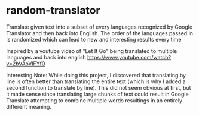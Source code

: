 # random-translator
Translate given text into a subset of every languages recognized by Google Translator and then back into English.
The order of the languages passed in is randomized which can lead to new and interesting results every time

Inspired by a youtube video of "Let It Go" being translated to multiple languages and back into english https://www.youtube.com/watch?v=2bVAoVlFYf0

Interesting Note: While doing this project, I discovered that translating by line is often better than translating the entire text (which is why I added a second function to translate by line). This did not seem obvious at first, but it made sense since translating large chunks of text could result in Google Translate attempting to combine multiple words resultings in an entirely different meaning.
